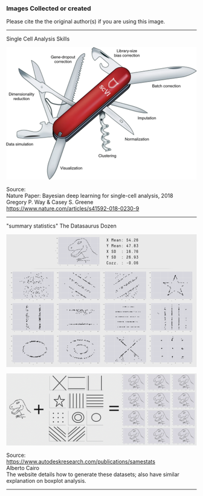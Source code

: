
### Images Collected or created

Please cite the the original author(s) if you are using this image.

---
Single Cell Analysis Skills

![Single Cell Analysis Skills](images/swiss_knife_singlecell.png)

Source:</br>
Nature Paper: Bayesian deep learning for single-cell analysis, 2018</br>
Gregory P. Way & Casey S. Greene</br>
https://www.nature.com/articles/s41592-018-0230-9</br>

---

"summary statistics"
The Datasaurus Dozen

![The Datasaurus Dozen](images/The_Datasaurus_Dozen.png)

![The Datasaurus Dozen](images/AllDinosAnimatedSmaller.gif)

Source:</br>
https://www.autodeskresearch.com/publications/samestats </br>
Alberto Cairo</br>
The website details how to generate these datasets; also have similar explanation on boxplot analysis.

---
